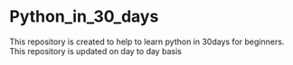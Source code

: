 # Python_in_30_days

This repository  is created to help to  learn python in 30days for beginners.
This repository is updated on day to day basis
<br>
